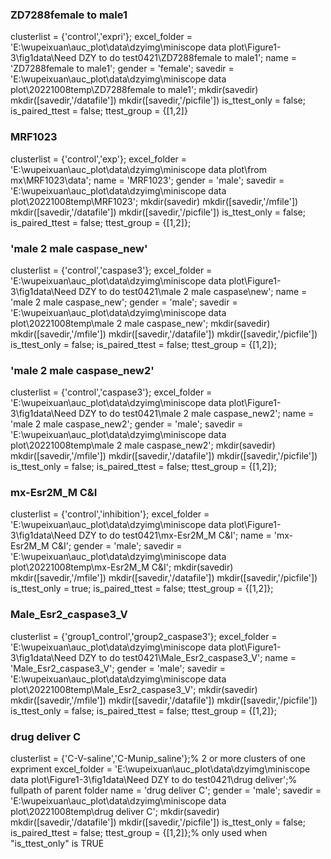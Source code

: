 ### ZD7288female to male1
clusterlist = {'control','expri'};
excel_folder = 'E:\wupeixuan\auc_plot\data\dzyimg\miniscope data plot\Figure1-3\fig1data\Need DZY to do test0421\ZD7288female to male1';
name = 'ZD7288female to male1';
gender = 'female';
savedir = 'E:\wupeixuan\auc_plot\data\dzyimg\miniscope data plot\20221008temp\ZD7288female to male1';
mkdir(savedir)
mkdir([savedir,'/datafile'])
mkdir([savedir,'/picfile'])
is_ttest_only = false;
is_paired_ttest = false;
ttest_group = {[1,2]}

### MRF1023
clusterlist = {'control','exp'};
excel_folder = 'E:\wupeixuan\auc_plot\data\dzyimg\miniscope data plot\from mx\MRF1023\data';
name = 'MRF1023';
gender = 'male';
savedir = 'E:\wupeixuan\auc_plot\data\dzyimg\miniscope data plot\20221008temp\MRF1023';
mkdir(savedir)
mkdir([savedir,'/mfile'])
mkdir([savedir,'/datafile'])
mkdir([savedir,'/picfile'])
is_ttest_only = false;
is_paired_ttest = false;
ttest_group = {[1,2]};

### 'male 2 male caspase_new'
clusterlist = {'control','caspase3'};
excel_folder = 'E:\wupeixuan\auc_plot\data\dzyimg\miniscope data plot\Figure1-3\fig1data\Need DZY to do test0421\male 2 male caspase\new';
name = 'male 2 male caspase_new';
gender = 'male';
savedir = 'E:\wupeixuan\auc_plot\data\dzyimg\miniscope data plot\20221008temp\male 2 male caspase_new';
mkdir(savedir)
mkdir([savedir,'/mfile'])
mkdir([savedir,'/datafile'])
mkdir([savedir,'/picfile'])
is_ttest_only = false;
is_paired_ttest = false;
ttest_group = {[1,2]};

### 'male 2 male caspase_new2'
clusterlist = {'control','caspase3'};
excel_folder = 'E:\wupeixuan\auc_plot\data\dzyimg\miniscope data plot\Figure1-3\fig1data\Need DZY to do test0421\male 2 male caspase_new2';
name = 'male 2 male caspase_new2';
gender = 'male';
savedir = 'E:\wupeixuan\auc_plot\data\dzyimg\miniscope data plot\20221008temp\male 2 male caspase_new2';
mkdir(savedir)
mkdir([savedir,'/mfile'])
mkdir([savedir,'/datafile'])
mkdir([savedir,'/picfile'])
is_ttest_only = false;
is_paired_ttest = false;
ttest_group = {[1,2]};

### mx-Esr2M_M C&I
clusterlist = {'control','inhibition'};
excel_folder = 'E:\wupeixuan\auc_plot\data\dzyimg\miniscope data plot\Figure1-3\fig1data\Need DZY to do test0421\mx-Esr2M_M C&I';
name = 'mx-Esr2M_M C&I';
gender = 'male';
savedir = 'E:\wupeixuan\auc_plot\data\dzyimg\miniscope data plot\20221008temp\mx-Esr2M_M C&I';
mkdir(savedir)
mkdir([savedir,'/mfile'])
mkdir([savedir,'/datafile'])
mkdir([savedir,'/picfile'])
is_ttest_only = true;
is_paired_ttest = false;
ttest_group = {[1,2]};

### Male_Esr2_caspase3_V
clusterlist = {'group1_control','group2_caspase3'};
excel_folder = 'E:\wupeixuan\auc_plot\data\dzyimg\miniscope data plot\Figure1-3\fig1data\Need DZY to do test0421\Male_Esr2_caspase3_V';
name = 'Male_Esr2_caspase3_V';
gender = 'male';
savedir = 'E:\wupeixuan\auc_plot\data\dzyimg\miniscope data plot\20221008temp\Male_Esr2_caspase3_V';
mkdir(savedir)
mkdir([savedir,'/mfile'])
mkdir([savedir,'/datafile'])
mkdir([savedir,'/picfile'])
is_ttest_only = false;
is_paired_ttest = false;
ttest_group = {[1,2]};

### drug deliver C
clusterlist = {'C-V-saline','C-Munip_saline'};% 2 or more clusters of one expriment
excel_folder = 'E:\wupeixuan\auc_plot\data\dzyimg\miniscope data plot\Figure1-3\fig1data\Need DZY to do test0421\drug deliver';% fullpath of parent folder
name = 'drug deliver C';
gender = 'male';
savedir = 'E:\wupeixuan\auc_plot\data\dzyimg\miniscope data plot\20221008temp\drug deliver C';
mkdir(savedir)
mkdir([savedir,'/datafile'])
mkdir([savedir,'/picfile'])
is_ttest_only = false;
is_paired_ttest = false;
ttest_group = {[1,2]};% only used when "is_ttest_only" is TRUE

